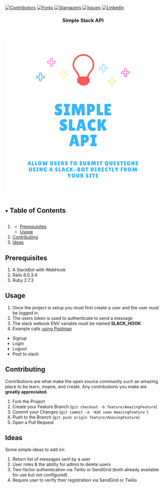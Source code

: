[![Contributors][contributors-shield]][contributors-url]
[![Forks][forks-shield]][forks-url]
[![Stargazers][stars-shield]][stars-url]
[![Issues][issues-shield]][issues-url]
[![LinkedIn][linkedin-shield]][linkedin-url]

  <h3 align="center">Simple Slack API</h3>

<br />
<p align="center">
  <a href="https://github.com/leehodges/simple_slack_api">
    <img src="storage/logo.png" alt="Logo">
  </a>

<!-- TABLE OF CONTENTS -->
<details open="open">
  <summary><h2 style="display: inline-block">Table of Contents</h2></summary>
  <ol>
    <li>
      <ul>
        <li><a href="#prerequisites">Prerequisites</a></li>
        <li><a href="#usage">Usage</a></li>
      </ul>
    </li>
    <li><a href="#contributing">Contributing</a></li>
    <li><a href="#ideas">Ideas</a></li>
  </ol>
</details>




## Prerequisites

1. A SlackBot with WebHook
2. Rails 6.0.3.4
3. Ruby 2.7.2



## Usage
1. Once the project is setup you must first create a user and the user must be logged in.
2. The users token is used to authenticate to send a message
3. The slack webook ENV variable must be named **SLACK_HOOK**
4. Example calls <a href="https://documenter.getpostman.com/view/6696508/TVsrEUJs">using Postman</a>
<ul>
  <li>Signup</li>
  <li>Login</li>
  <li>Logout</li>
  <li>Post to slack</li>
</ul>
   

## Contributing

Contributions are what make the open source community such an amazing place to be learn, inspire, and create. Any contributions you make are **greatly appreciated**.

1. Fork the Project
2. Create your Feature Branch (`git checkout -b feature/AmazingFeature`)
3. Commit your Changes (`git commit -m 'Add some AmazingFeature'`)
4. Push to the Branch (`git push origin feature/AmazingFeature`)
5. Open a Pull Request


## Ideas

Some simple ideas to add on:

1. Return list of messages sent by a user
2. User roles & the ability for admin to delete users
3. Two-factor authentication via Twilio or SendGrid (both already available for use but not configured)
4. Require user to verify their registration via SendGrid or Twilio


<!-- MARKDOWN LINKS & IMAGES -->
<!-- https://www.markdownguide.org/basic-syntax/#reference-style-links -->
[contributors-shield]: https://img.shields.io/github/contributors/leehodges/simple_slack_api.svg?style=for-the-badge
[contributors-url]: https://github.com/leehodges/simple_slack-api/graphs/contributors
[forks-shield]: https://img.shields.io/github/forks/leehodges/simple_slack_api.svg?style=for-the-badge
[forks-url]: https://github.com/leehodges/simple_slack_api/network/members
[stars-shield]: https://img.shields.io/github/stars/leehodges/simple_slack_api.svg?style=for-the-badge
[stars-url]: https://github.com/leehodges/simple_slack_api/stargazers
[issues-shield]: https://img.shields.io/github/issues/leehodges/simple_slack_api.svg?style=for-the-badge
[issues-url]: https://github.com/leehodges/simple_slack_api/issues
[linkedin-shield]: https://img.shields.io/badge/-LinkedIn-black.svg?style=for-the-badge&logo=linkedin&colorB=555
[linkedin-url]: https://linkedin.com/in/leehodges
[product-screenshot]: images/screenshot.png
